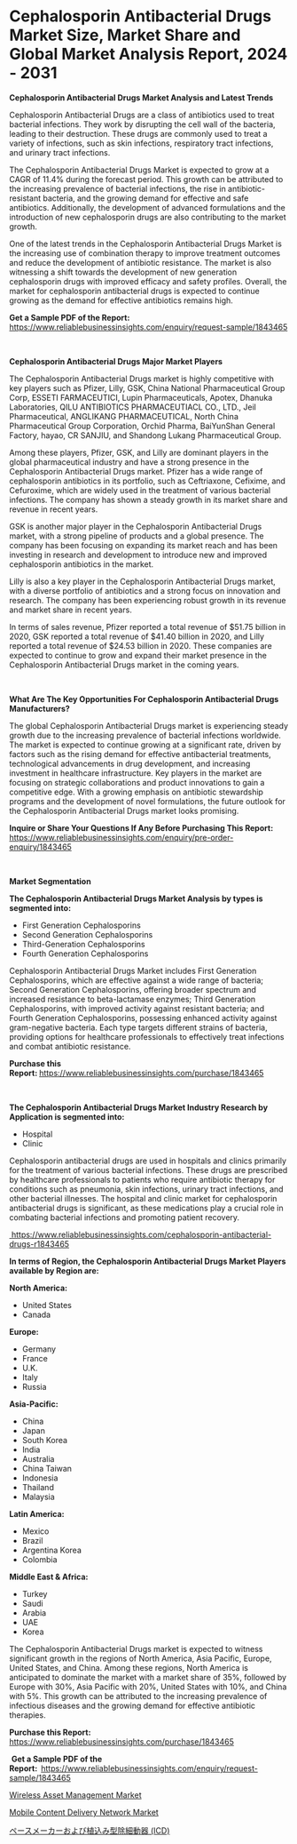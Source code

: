 <p><h1>Cephalosporin Antibacterial Drugs Market Size, Market Share and Global Market Analysis Report, 2024 - 2031</h1></p><p><strong>Cephalosporin Antibacterial Drugs Market Analysis and Latest Trends</strong></p>
<p><p>Cephalosporin Antibacterial Drugs are a class of antibiotics used to treat bacterial infections. They work by disrupting the cell wall of the bacteria, leading to their destruction. These drugs are commonly used to treat a variety of infections, such as skin infections, respiratory tract infections, and urinary tract infections.</p><p>The Cephalosporin Antibacterial Drugs Market is expected to grow at a CAGR of 11.4% during the forecast period. This growth can be attributed to the increasing prevalence of bacterial infections, the rise in antibiotic-resistant bacteria, and the growing demand for effective and safe antibiotics. Additionally, the development of advanced formulations and the introduction of new cephalosporin drugs are also contributing to the market growth.</p><p>One of the latest trends in the Cephalosporin Antibacterial Drugs Market is the increasing use of combination therapy to improve treatment outcomes and reduce the development of antibiotic resistance. The market is also witnessing a shift towards the development of new generation cephalosporin drugs with improved efficacy and safety profiles. Overall, the market for cephalosporin antibacterial drugs is expected to continue growing as the demand for effective antibiotics remains high.</p></p>
<p><strong>Get a Sample PDF of the Report:&nbsp;</strong> <a href="https://www.reliablebusinessinsights.com/enquiry/request-sample/1843465">https://www.reliablebusinessinsights.com/enquiry/request-sample/1843465</a></p>
<p>&nbsp;</p>
<p><strong>Cephalosporin Antibacterial Drugs Major Market Players</strong></p>
<p><p>The Cephalosporin Antibacterial Drugs market is highly competitive with key players such as Pfizer, Lilly, GSK, China National Pharmaceutical Group Corp, ESSETI FARMACEUTICI, Lupin Pharmaceuticals, Apotex, Dhanuka Laboratories, QILU ANTIBIOTICS PHARMACEUTIACL CO., LTD., Jeil Pharmaceutical, ANGLIKANG PHARMACEUTICAL, North China Pharmaceutical Group Corporation, Orchid Pharma, BaiYunShan General Factory, hayao, CR SANJIU, and Shandong Lukang Pharmaceutical Group.</p><p>Among these players, Pfizer, GSK, and Lilly are dominant players in the global pharmaceutical industry and have a strong presence in the Cephalosporin Antibacterial Drugs market. Pfizer has a wide range of cephalosporin antibiotics in its portfolio, such as Ceftriaxone, Cefixime, and Cefuroxime, which are widely used in the treatment of various bacterial infections. The company has shown a steady growth in its market share and revenue in recent years.</p><p>GSK is another major player in the Cephalosporin Antibacterial Drugs market, with a strong pipeline of products and a global presence. The company has been focusing on expanding its market reach and has been investing in research and development to introduce new and improved cephalosporin antibiotics in the market.</p><p>Lilly is also a key player in the Cephalosporin Antibacterial Drugs market, with a diverse portfolio of antibiotics and a strong focus on innovation and research. The company has been experiencing robust growth in its revenue and market share in recent years.</p><p>In terms of sales revenue, Pfizer reported a total revenue of $51.75 billion in 2020, GSK reported a total revenue of $41.40 billion in 2020, and Lilly reported a total revenue of $24.53 billion in 2020. These companies are expected to continue to grow and expand their market presence in the Cephalosporin Antibacterial Drugs market in the coming years.</p></p>
<p>&nbsp;</p>
<p><strong>What Are The Key Opportunities For Cephalosporin Antibacterial Drugs Manufacturers?</strong></p>
<p><p>The global Cephalosporin Antibacterial Drugs market is experiencing steady growth due to the increasing prevalence of bacterial infections worldwide. The market is expected to continue growing at a significant rate, driven by factors such as the rising demand for effective antibacterial treatments, technological advancements in drug development, and increasing investment in healthcare infrastructure. Key players in the market are focusing on strategic collaborations and product innovations to gain a competitive edge. With a growing emphasis on antibiotic stewardship programs and the development of novel formulations, the future outlook for the Cephalosporin Antibacterial Drugs market looks promising.</p></p>
<p><strong>Inquire or Share Your Questions If Any Before Purchasing This Report:</strong> <a href="https://www.reliablebusinessinsights.com/enquiry/pre-order-enquiry/1843465">https://www.reliablebusinessinsights.com/enquiry/pre-order-enquiry/1843465</a></p>
<p>&nbsp;</p>
<p><strong>Market Segmentation</strong></p>
<p><strong>The Cephalosporin Antibacterial Drugs Market Analysis by types is segmented into:</strong></p>
<p><ul><li>First Generation Cephalosporins</li><li>Second Generation Cephalosporins</li><li>Third-Generation Cephalosporins</li><li>Fourth Generation Cephalosporins</li></ul></p>
<p><p>Cephalosporin Antibacterial Drugs Market includes First Generation Cephalosporins, which are effective against a wide range of bacteria; Second Generation Cephalosporins, offering broader spectrum and increased resistance to beta-lactamase enzymes; Third Generation Cephalosporins, with improved activity against resistant bacteria; and Fourth Generation Cephalosporins, possessing enhanced activity against gram-negative bacteria. Each type targets different strains of bacteria, providing options for healthcare professionals to effectively treat infections and combat antibiotic resistance.</p></p>
<p><strong>Purchase this Report:&nbsp;</strong><a href="https://www.reliablebusinessinsights.com/purchase/1843465">https://www.reliablebusinessinsights.com/purchase/1843465</a></p>
<p>&nbsp;</p>
<p><strong>The Cephalosporin Antibacterial Drugs Market Industry Research by Application is segmented into:</strong></p>
<p><ul><li>Hospital</li><li>Clinic</li></ul></p>
<p><p>Cephalosporin antibacterial drugs are used in hospitals and clinics primarily for the treatment of various bacterial infections. These drugs are prescribed by healthcare professionals to patients who require antibiotic therapy for conditions such as pneumonia, skin infections, urinary tract infections, and other bacterial illnesses. The hospital and clinic market for cephalosporin antibacterial drugs is significant, as these medications play a crucial role in combating bacterial infections and promoting patient recovery.</p></p>
<p><a href="https://www.reliablebusinessinsights.com/cephalosporin-antibacterial-drugs-r1843465">&nbsp;https://www.reliablebusinessinsights.com/cephalosporin-antibacterial-drugs-r1843465</a></p>
<p><strong>In terms of Region, the Cephalosporin Antibacterial Drugs Market Players available by Region are:</strong></p>
<p>
    <p> <strong> North America: </strong>
        <ul>
            <li>United States</li>
            <li>Canada</li>
        </ul>
        </p> 
    <p> <strong> Europe: </strong>
        <ul>
            <li>Germany</li>
            <li>France</li>
            <li>U.K.</li>
            <li>Italy</li>
            <li>Russia</li>
        </ul>
        </p> 
    <p> <strong> Asia-Pacific: </strong>
        <ul>
            <li>China</li>
            <li>Japan</li>
            <li>South Korea</li>
            <li>India</li>
            <li>Australia</li>
            <li>China Taiwan</li>
            <li>Indonesia</li>
            <li>Thailand</li>
            <li>Malaysia</li>
        </ul>
        </p> 
    <p> <strong> Latin America: </strong>
        <ul>
            <li>Mexico</li>
            <li>Brazil</li>
            <li>Argentina Korea</li>
            <li>Colombia</li>
        </ul>
        </p> 
    <p> <strong> Middle East & Africa: </strong>
        <ul>
            <li>Turkey</li>
            <li>Saudi</li>
            <li>Arabia</li>
            <li>UAE</li>
            <li>Korea</li>
        </ul>
    </p>
    </p>
<p><p>The Cephalosporin Antibacterial Drugs market is expected to witness significant growth in the regions of North America, Asia Pacific, Europe, United States, and China. Among these regions, North America is anticipated to dominate the market with a market share of 35%, followed by Europe with 30%, Asia Pacific with 20%, United States with 10%, and China with 5%. This growth can be attributed to the increasing prevalence of infectious diseases and the growing demand for effective antibiotic therapies.</p></p>
<p><strong>Purchase this Report: </strong><a href="https://www.reliablebusinessinsights.com/purchase/1843465">https://www.reliablebusinessinsights.com/purchase/1843465</a></p>
<p>&nbsp;<strong>Get a Sample PDF of the Report:&nbsp;&nbsp;</strong><a href="https://www.reliablebusinessinsights.com/enquiry/request-sample/1843465">https://www.reliablebusinessinsights.com/enquiry/request-sample/1843465</a></p>
<p><strong></strong></p>
<p><p><a href="https://github.com/isharif044/Market-Research-Report-List-1/blob/main/wireless-asset-management-market.md">Wireless Asset Management Market</a></p><p><a href="https://github.com/abdillahsp58/Market-Research-Report-List-1/blob/main/mobile-content-delivery-network-market.md">Mobile Content Delivery Network Market</a></p><p><a href="https://github.com/JoanaNitzsche/Market-Research-Report-List-1/blob/main/4506007179284.md">ペースメーカーおよび植込み型除細動器 (ICD)</a></p></p>